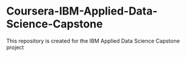 # Coursera-IBM-Applied-Data-Science-Capstone
This repository is created for the IBM Applied Data Science Capstone project
